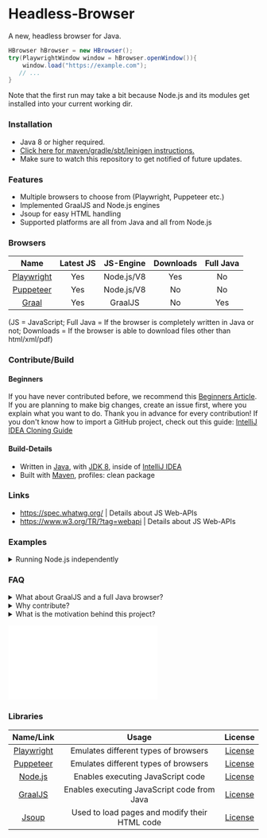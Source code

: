 # Headless-Browser

A new, headless browser for Java.

```java
HBrowser hBrowser = new HBrowser();
try(PlaywrightWindow window = hBrowser.openWindow()){
    window.load("https://example.com");
   // ...   
}
```
Note that the first run may take a bit because Node.js and its modules get installed into your current working dir.

### Installation

- Java 8 or higher required.
- [Click here for maven/gradle/sbt/leinigen instructions.](https://jitpack.io/#Osiris-Team/Headless-Browser/LATEST)
- Make sure to watch this repository to get notified of future updates.

### Features
 - Multiple browsers to choose from (Playwright, Puppeteer etc.)
 - Implemented GraalJS and Node.js engines
 - Jsoup for easy HTML handling
 - Supported platforms are all from Java and all from Node.js

### Browsers

| Name | Latest JS | JS-Engine | Downloads | Full Java
| :-----: | :-----: | :-----: | :-----: | :-----: |
| [Playwright](https://github.com/microsoft/playwright) | Yes | Node.js/V8 | Yes | No |
| [Puppeteer](https://github.com/puppeteer/puppeteer) | Yes | Node.js/V8 | No | No |
| [Graal](https://github.com/oracle/graaljs) | Yes | GraalJS | No | Yes |

(JS = JavaScript; Full Java = If the browser is completely written in Java or not; Downloads = If the browser is able to download files other than html/xml/pdf)

### Contribute/Build

#### Beginners

If you have never contributed before, we recommend
this [Beginners Article](https://www.jetbrains.com/help/idea/contribute-to-projects.html). If you are planning to make
big changes, create an issue first, where you explain what you want to do. Thank you in advance for every contribution!
If you don't know how to import a GitHub project, check out this
guide: [IntelliJ IDEA Cloning Guide](https://blog.jetbrains.com/idea/2020/10/clone-a-project-from-github/)

#### Build-Details

- Written in [Java](https://java.com/),
  with [JDK 8](https://www.oracle.com/java/technologies/javase/javase-jdk8-downloads.html), inside
  of [IntelliJ IDEA](https://www.jetbrains.com/idea/)
- Built with [Maven](https://maven.apache.org/), profiles: clean package

### Links

- https://spec.whatwg.org/ | Details about JS Web-APIs
- https://www.w3.org/TR/?tag=webapi | Details about JS Web-APIs

### Examples
<details>
<summary>Running Node.js independently</summary>
<pre lang="java">
// Installs Node.js into current working directory if needed
NodeContext ctx = new NodeContext(); // Use another constructor for customization
try{
  // Easily install/update needed modules
  ctx.npmInstall("name of node module");

  // To be able to see the JavaScript code results.
  // Otherwise you can also init NodeContext with debugOutput=System.out to achieve this.
  ctx.onPrintLine(line -> System.out.println(line);
  ctx.executeJavaScript("console.log('hello world!');");

  // You can return JavaScript results too.
  // Note that you must have a result variable in the provided JS Code for this to work!
  String result = ctx.executeJavaScriptAndGetResult("var result = 'my JavaScript result!';");
} catch(Exception e){
  e.printStacktrace();
}
</pre>
</details>

### FAQ
<details>
<summary>What about GraalJS and a full Java browser?</summary>
Creating a new browser completely in Java is ongoing work (with GraalJs).
Since this is something that looks like it could take year, I
implemented the Node.js engine to be completely usable in Java and some 
'Browser Drivers' like Puppeteer and Playwright, which run on Node.js,
to have something usable right now.
Read more about this in "Why contribute?".
</details>
<details>
<summary>Why contribute?</summary>
I worked with multiple different browsers like JCEF, Selenium, JWebdriver, HtmlUnit and maybe some more I don't remember
now, but all have one thing in common. They have some kind of caveat.

That's why I started this project. To create a new browser, not dependent on Chromium or Waterfox etc., written in Java,
compatible with all operating systems that can run Java. We use Jsoup to handle HTML and the GraalJS engine to handle
JavaScript.

Now you may ask: Why do you need my help? Our problem is that most of the JavaScript code out there uses so
called Web-APIs: https://developer.mozilla.org/en-US/docs/Web/API
, which get shipped with each browser. We will need to implement those APIs by ourselfs.

There are a lot of Web-APIs available, so we need some motivated people to implement them. If you want to help, thank
you <b>very</b> much, already in
advance! Here is a list of already implemented APIs and how to implement one: /how-to-implement-a-js-web-api.md
If you are working on an implementation open an issue to keep track of who is working on what and avoid duplicate work.
</details>
<details>
<summary>What is the motivation behind this project?</summary>
There are only Java browsers available that you have to buy, or they are free but come with some caveat.
Thats why this project exists.
We want to provide the latest and best technologies regarding headless browsers and make them available to Java applications.
</details>

![](src/test/java/com/osiris/headlessbrowser/Playground.java)

### Libraries

| Name/Link | Usage | License |
| :-----: | :-----: | :-----: |
| [Playwright](https://github.com/microsoft/playwright) | Emulates different types of browsers | [License](https://github.com/microsoft/playwright/blob/master/LICENSE) |
| [Puppeteer](https://github.com/puppeteer/puppeteer) | Emulates different types of browsers  | [License](https://github.com/puppeteer/puppeteer/blob/main/LICENSE) |
| [Node.js](https://github.com/nodejs/node) | Enables executing JavaScript code | [License](https://github.com/nodejs/node/blob/master/LICENSE) |
| [GraalJS](https://github.com/oracle/graaljs) | Enables executing JavaScript code from Java | [License](https://github.com/oracle/graaljs/blob/master/LICENSE) |
| [Jsoup](https://github.com/jhy/jsoup)      | Used to load pages and modify their HTML code      |   [License](https://github.com/jhy/jsoup/blob/master/LICENSE) |
